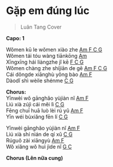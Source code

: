 # Gặp em đúng lúc
> Luân Tang Cover

**Capo: 1**

Wǒmen kū le wǒmen xiào zhe [Am F C G]()<br>
Wǒmen tái tóu wàng tiānkōng [Am]()<br>
Xīngxīng hái liàngzhe jǐ kē [F C G]()<br>
Wǒmen chàng zhe shíjiān de gē [Am F C G]()<br>
Cái dǒngde xiānghù yǒng bào [Am F]()<br>
Dàodǐ shì wèile shénme [C G]()<br>

**Chorus:**<br>
Yīnwèi wǒ gānghǎo yùjiàn nǐ [Am F]()<br>
Liú xià zújì cái měi lì [C G]()<br>
Fēng chuī huā luò lèi rú yǔ [Am F]()<br>
Yīn wéi bùxiǎng fēn lí [C G]()<br>

Yīnwèi gānghǎo yùjiàn nǐ [Am F]()<br>
Liú xià shí nián de qí xǔ [C G]()<br>
Rúguǒ zài xiāngyù [Am F]()<br>
Wǒ xiǎng wǒ huì jìde nǐ [G C]()<br>

**Chorus (Lên nữa cung)**<br>

